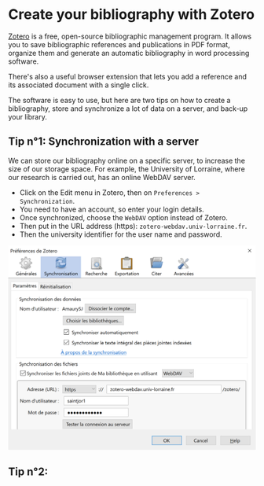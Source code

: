 # Create your bibliography with Zotero

[Zotero] is a free, open-source bibliographic management program. It allows you to save bibliographic references and publications in PDF format, organize them and generate an automatic bibliography in word processing software.

There's also a useful browser extension that lets you add a reference and its associated document with a single click.

The software is easy to use, but here are two tips on how to create a bibliography, store and synchronize a lot of data on a server, and back-up your library.

## Tip n°1: Synchronization with a server

We can store our bibliography online on a specific server, to increase the size of our storage space. For example, the University of Lorraine, where our research is carried out, has an online WebDAV server.

- Click on the Edit menu in Zotero, then on `Preferences > Synchronization`.
- You need to have an account, so enter your login details.
- Once synchronized, choose the `WebDAV` option instead of Zotero.
- Then put in the URL address (https): `zotero-webdav.univ-lorraine.fr`.
- Then the university identifier for the user name and password.

![photoo](/docs/source/photos/zotero_tutorial.png "San Juan Mountains")

## Tip n°2: 

[Zotero]: https://www.zotero.org/